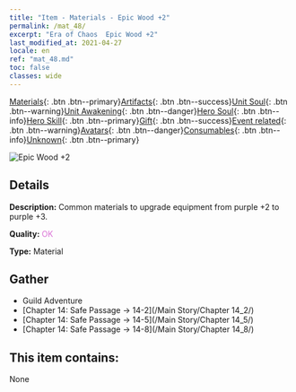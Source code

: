 ```yaml
---
title: "Item - Materials - Epic Wood +2"
permalink: /mat_48/
excerpt: "Era of Chaos  Epic Wood +2"
last_modified_at: 2021-04-27
locale: en
ref: "mat_48.md"
toc: false
classes: wide
---
```

 [Materials](/Items/){: .btn .btn--primary}[Artifacts](/Items/Artifacts/){: .btn .btn--success}[Unit Soul](/Items/UnitSoul/){: .btn .btn--warning}[Unit Awakening](/Items/UnitAwakening/){: .btn .btn--danger}[Hero Soul](/Items/HeroSoul/){: .btn .btn--info}[Hero Skill](/Items/HeroSkill/){: .btn .btn--primary}[Gift](/Items/Gift/){: .btn .btn--success}[Event related](/Items/Events/){: .btn .btn--warning}[Avatars](/Items/Avatars/){: .btn .btn--danger}[Consumables](/Items/Consumables/){: .btn .btn--info}[Unknown](/Items/Unknown/){: .btn .btn--primary}

 ![Epic Wood +2](/images/t/i_cailiao_mucai2.png)

## Details
 **Description:** Common materials to upgrade equipment from purple +2 to purple +3.

 **Quality:** <span style="color: #DA70D6">OK</span>

 **Type:** Material

## Gather

*    Guild Adventure 
*    [Chapter 14: Safe Passage -> 14-2](/Main Story/Chapter 14_2/) 
*    [Chapter 14: Safe Passage -> 14-5](/Main Story/Chapter 14_5/) 
*    [Chapter 14: Safe Passage -> 14-8](/Main Story/Chapter 14_8/) 

## This item contains:

  None

